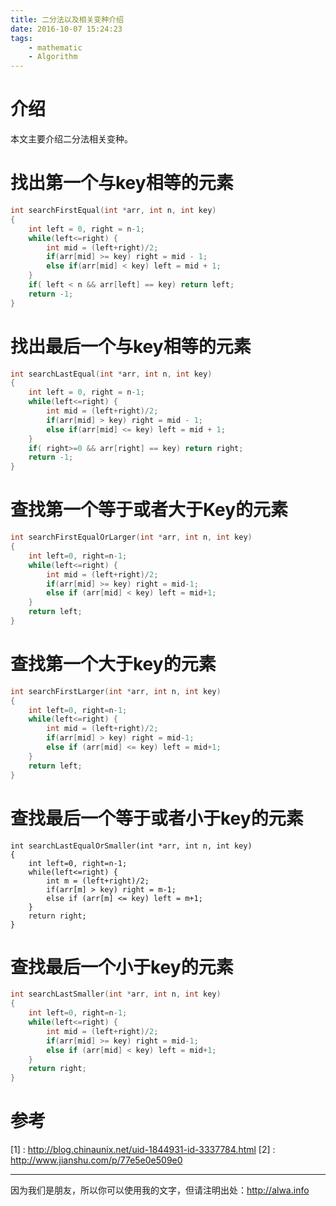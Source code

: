 ```yaml
---
title: 二分法以及相关变种介绍
date: 2016-10-07 15:24:23
tags:
    - mathematic
    - Algorithm
---
```



# 介绍
本文主要介绍二分法相关变种。

<!--more-->

# 找出第一个与key相等的元素
```cpp
int searchFirstEqual(int *arr, int n, int key)
{
    int left = 0, right = n-1;
    while(left<=right) {
        int mid = (left+right)/2;
        if(arr[mid] >= key) right = mid - 1;
        else if(arr[mid] < key) left = mid + 1;
    }
    if( left < n && arr[left] == key) return left;
    return -1;
}
```

# 找出最后一个与key相等的元素
```cpp
int searchLastEqual(int *arr, int n, int key)
{
    int left = 0, right = n-1;
    while(left<=right) {
        int mid = (left+right)/2;
        if(arr[mid] > key) right = mid - 1;
        else if(arr[mid] <= key) left = mid + 1; 
    }
    if( right>=0 && arr[right] == key) return right;
    return -1;
}
```

# 查找第一个等于或者大于Key的元素
```cpp
int searchFirstEqualOrLarger(int *arr, int n, int key)
{
    int left=0, right=n-1;
    while(left<=right) {
        int mid = (left+right)/2;
        if(arr[mid] >= key) right = mid-1;
        else if (arr[mid] < key) left = mid+1;
    }
    return left;
}
```
# 查找第一个大于key的元素
```cpp
int searchFirstLarger(int *arr, int n, int key)
{
    int left=0, right=n-1;
    while(left<=right) {
        int mid = (left+right)/2;
        if(arr[mid] > key) right = mid-1;
        else if (arr[mid] <= key) left = mid+1;
    }
    return left;
}
```

# 查找最后一个等于或者小于key的元素
```
int searchLastEqualOrSmaller(int *arr, int n, int key)
{
    int left=0, right=n-1;
    while(left<=right) {
        int m = (left+right)/2;
        if(arr[m] > key) right = m-1;
        else if (arr[m] <= key) left = m+1;
    }
    return right;
}
```

# 查找最后一个小于key的元素
```cpp
int searchLastSmaller(int *arr, int n, int key)
{
    int left=0, right=n-1;
    while(left<=right) {
        int mid = (left+right)/2;
        if(arr[mid] >= key) right = mid-1;
        else if (arr[mid] < key) left = mid+1;
    }
    return right;
}
```

# 参考
[1] : http://blog.chinaunix.net/uid-1844931-id-3337784.html
[2] : http://www.jianshu.com/p/77e5e0e509e0


----

因为我们是朋友，所以你可以使用我的文字，但请注明出处：http://alwa.info